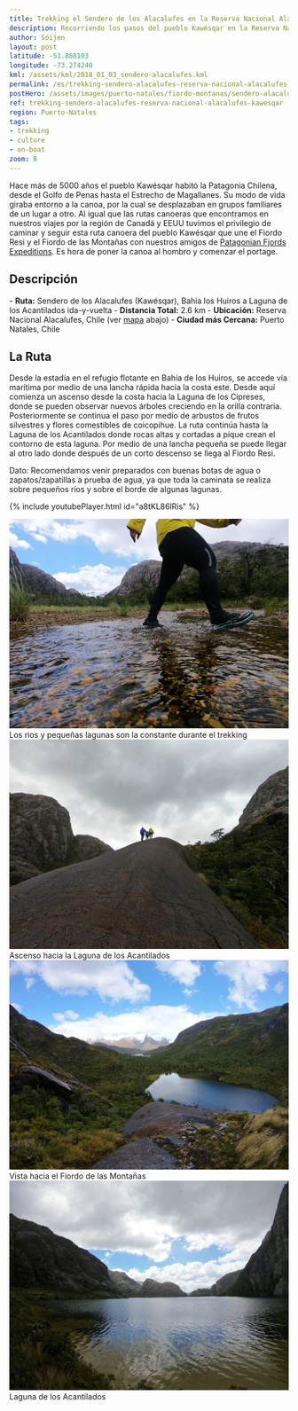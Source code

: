 ```yaml
---
title: Trekking el Sendero de los Alacalufes en la Reserva Nacional Alacalufes (Kawésqar)
description: Recorriendo los pasos del pueblo Kawésqar en la Reserva Nacional Alacalufes junto a nuestros amigos de Patagonian Fjord Expeditions.
author: Sóijen
layout: post
latitude: -51.888103
longitude: -73.274240
kml: /assets/kml/2018_01_03_sendero-alacalufes.kml
permalink: /es/trekking-sendero-alacalufes-reserva-nacional-alacalufes-kawesqar/
postHero: /assets/images/puerto-natales/fiordo-montanas/sendero-alacalufes-cover.jpg
ref: trekking-sendero-alacalufes-reserva-nacional-alacalufes-kawesqar
region: Puerto-Natales
tags:
- trekking
- culture
- on-boat
zoom: 8
---
```

Hace más de 5000 años el pueblo Kawésqar habitó la Patagonia Chilena, desde el Golfo de Penas hasta el Estrecho de Magallanes. Su modo de vida giraba entorno a la canoa, por la cual se desplazaban en grupos familiares de un lugar a otro. Al igual que las rutas canoeras que encontramos en nuestros viajes por la región de Canadá y EEUU tuvimos el privilegio de caminar y seguir esta ruta canoera del pueblo Kawésqar que une el Fiordo Resi y el Fiordo de las Montañas con nuestros amigos de <a href="http://www.patagonianfjords.com/" target="_blank">Patagonian Fjords Expeditions</a>. Es hora de poner la canoa al hombro y comenzar el portage.

<h2>Descripción</h2>
- <strong>Ruta:</strong> Sendero de los Alacalufes (Kawésqar), Bahia los Huiros a Laguna de los Acantilados ida-y-vuelta
- <strong>Distancia Total:</strong> 2.6 km
- <strong>Ubicación:</strong> Reserva Nacional Alacalufes, Chile (ver <a href="#map">mapa</a> abajo)
- <strong>Ciudad más Cercana:</strong> Puerto Natales, Chile

<h2>La Ruta</h2>
Desde la estadía en el refugio flotante en Bahía de los Huiros, se accede vía marítima por medio de una lancha rápida hacia la costa este.
Desde aquí comienza un ascenso desde la costa hacia la Laguna de los Cipreses, donde se pueden observar nuevos árboles creciendo en la orilla contraria. Posteriormente se continua el paso por medio de arbustos de frutos silvestres y flores comestibles de coicopihue.
La ruta continúa hasta la Laguna de los Acantilados donde rocas altas y cortadas a pique crean el contorno de esta laguna. Por medio de una lancha pequeña se puede llegar al otro lado donde después de un corto descenso se llega al Fiordo Resi.

<i class="fa fa-info-circle" style="color:#FFB300"></i> Dato: Recomendamos venir preparados con buenas botas de agua o zapatos/zapatillas a prueba de agua, ya que toda la caminata se realiza sobre pequeños ríos y sobre el borde de algunas lagunas.

{% include youtubePlayer.html id="a8tKL86lRis" %}

<img src="/assets/images/puerto-natales/fiordo-montanas/water-sendero-alacalufes.jpg" alt="Trekking Sendero Alacalufe">
<div class="img-caption">Los rios y pequeñas lagunas son la constante durante el trekking</div>
<img src="/assets/images/puerto-natales/fiordo-montanas/uphill-sendero-alacalufes.jpg" alt="Trekking Sendero Alacalufe">
<div class="img-caption">Ascenso hacia la Laguna de los Acantilados</div>
<img src="/assets/images/puerto-natales/fiordo-montanas/lake-sendero-alacalufes.jpg" alt="Trekking Sendero Alacalufe Vista hacia el Fiordo de las Montañas">
<div class="img-caption">Vista hacia el Fiordo de las Montañas</div>
<img src="/assets/images/puerto-natales/fiordo-montanas/acantilados-sendero-alacalufe.jpg" alt="Trekking Sendero Alacalufe Laguna de los Acantilados">
<div class="img-caption">Laguna de los Acantilados</div>
